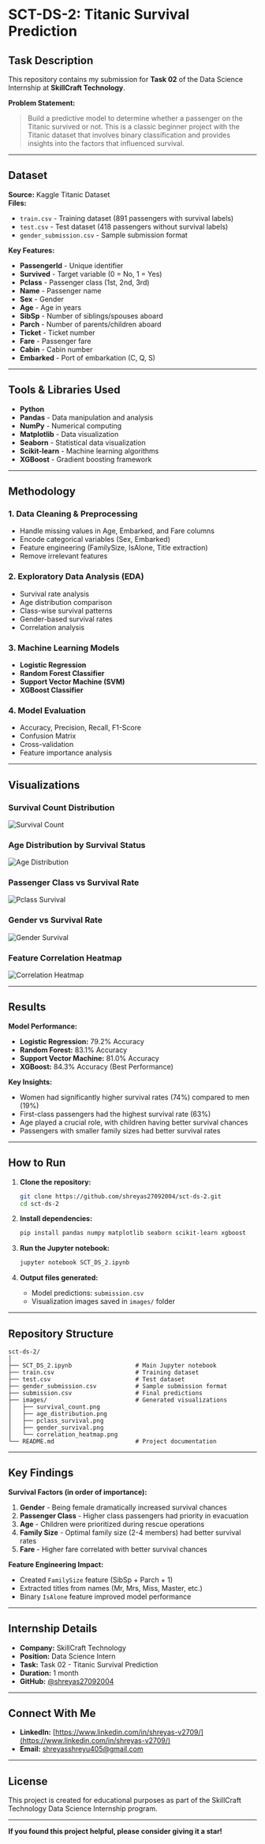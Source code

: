 # SCT-DS-2: Titanic Survival Prediction

## Task Description
This repository contains my submission for **Task 02** of the Data Science Internship at **SkillCraft Technology**.

**Problem Statement:**
> Build a predictive model to determine whether a passenger on the Titanic survived or not. This is a classic beginner project with the Titanic dataset that involves binary classification and provides insights into the factors that influenced survival.

---

## Dataset
**Source:** Kaggle Titanic Dataset  
**Files:**
- `train.csv` - Training dataset (891 passengers with survival labels)
- `test.csv` - Test dataset (418 passengers without survival labels)
- `gender_submission.csv` - Sample submission format

**Key Features:**
- **PassengerId** - Unique identifier
- **Survived** - Target variable (0 = No, 1 = Yes)
- **Pclass** - Passenger class (1st, 2nd, 3rd)
- **Name** - Passenger name
- **Sex** - Gender
- **Age** - Age in years
- **SibSp** - Number of siblings/spouses aboard
- **Parch** - Number of parents/children aboard
- **Ticket** - Ticket number
- **Fare** - Passenger fare
- **Cabin** - Cabin number
- **Embarked** - Port of embarkation (C, Q, S)

---

## Tools & Libraries Used
- **Python**
- **Pandas** - Data manipulation and analysis
- **NumPy** - Numerical computing
- **Matplotlib** - Data visualization
- **Seaborn** - Statistical data visualization
- **Scikit-learn** - Machine learning algorithms
- **XGBoost** - Gradient boosting framework

---

## Methodology

### 1. Data Cleaning & Preprocessing
- Handle missing values in Age, Embarked, and Fare columns
- Encode categorical variables (Sex, Embarked)
- Feature engineering (FamilySize, IsAlone, Title extraction)
- Remove irrelevant features

### 2. Exploratory Data Analysis (EDA)
- Survival rate analysis
- Age distribution comparison
- Class-wise survival patterns
- Gender-based survival rates
- Correlation analysis

### 3. Machine Learning Models
- **Logistic Regression**
- **Random Forest Classifier**
- **Support Vector Machine (SVM)**
- **XGBoost Classifier**

### 4. Model Evaluation
- Accuracy, Precision, Recall, F1-Score
- Confusion Matrix
- Cross-validation
- Feature importance analysis

---

## Visualizations

### Survival Count Distribution
![Survival Count](images/survival_count.png)

### Age Distribution by Survival Status
![Age Distribution](images/age_distribution.png)

### Passenger Class vs Survival Rate
![Pclass Survival](images/pclass_survival.png)

### Gender vs Survival Rate
![Gender Survival](images/gender_survival.png)

### Feature Correlation Heatmap
![Correlation Heatmap](images/correlation_heatmap.png)

---

## Results

**Model Performance:**
- **Logistic Regression:** 79.2% Accuracy
- **Random Forest:** 83.1% Accuracy
- **Support Vector Machine:** 81.0% Accuracy
- **XGBoost:** 84.3% Accuracy (Best Performance)

**Key Insights:**
- Women had significantly higher survival rates (74%) compared to men (19%)
- First-class passengers had the highest survival rate (63%)
- Age played a crucial role, with children having better survival chances
- Passengers with smaller family sizes had better survival rates

---

## How to Run

1. **Clone the repository:**
   ```bash
   git clone https://github.com/shreyas27092004/sct-ds-2.git
   cd sct-ds-2
   ```

2. **Install dependencies:**
   ```bash
   pip install pandas numpy matplotlib seaborn scikit-learn xgboost
   ```

3. **Run the Jupyter notebook:**
   ```bash
   jupyter notebook SCT_DS_2.ipynb
   ```

4. **Output files generated:**
   - Model predictions: `submission.csv`
   - Visualization images saved in `images/` folder

---

## Repository Structure
```
sct-ds-2/
│
├── SCT_DS_2.ipynb                  # Main Jupyter notebook
├── train.csv                       # Training dataset
├── test.csv                        # Test dataset
├── gender_submission.csv           # Sample submission format
├── submission.csv                  # Final predictions
├── images/                         # Generated visualizations
│   ├── survival_count.png
│   ├── age_distribution.png
│   ├── pclass_survival.png
│   ├── gender_survival.png
│   └── correlation_heatmap.png
└── README.md                       # Project documentation
```

---

## Key Findings

**Survival Factors (in order of importance):**
1. **Gender** - Being female dramatically increased survival chances
2. **Passenger Class** - Higher class passengers had priority in evacuation
3. **Age** - Children were prioritized during rescue operations
4. **Family Size** - Optimal family size (2-4 members) had better survival rates
5. **Fare** - Higher fare correlated with better survival chances

**Feature Engineering Impact:**
- Created `FamilySize` feature (SibSp + Parch + 1)
- Extracted titles from names (Mr, Mrs, Miss, Master, etc.)
- Binary `IsAlone` feature improved model performance

---

## Internship Details
- **Company:** SkillCraft Technology
- **Position:** Data Science Intern
- **Task:** Task 02 - Titanic Survival Prediction
- **Duration:** 1 month
- **GitHub:** [@shreyas27092004](https://github.com/shreyas27092004)

---

## Connect With Me
- **LinkedIn:** [https://www.linkedin.com/in/shreyas-v2709/](https://www.linkedin.com/in/shreyas-v2709/)
- **Email:** shreyasshreyu405@gmail.com

---

## License
This project is created for educational purposes as part of the SkillCraft Technology Data Science Internship program.

---

**If you found this project helpful, please consider giving it a star!**
